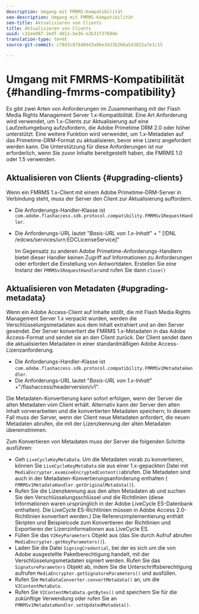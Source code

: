 ```yaml
---
description: Umgang mit FMRMS-Kompatibilität
seo-description: Umgang mit FMRMS-Kompatibilität
seo-title: Aktualisieren von Clients
title: Aktualisieren von Clients
uuid: c32ee087-2edf-4d11-be36-e2b31f3769de
translation-type: tm+mt
source-git-commit: c78d3c87848943a0be3433b2b6a543822a7e1c15

---
```



# Umgang mit FMRMS-Kompatibilität {#handling-fmrms-compatibility}

Es gibt zwei Arten von Anforderungen im Zusammenhang mit der Flash Media Rights Management Server 1.x-Kompatibilität. Eine Art Anforderung wird verwendet, um 1.x-Clients zur Aktualisierung auf eine Laufzeitumgebung aufzufordern, die Adobe Primetime DRM 2.0 oder höher unterstützt. Eine weitere Funktion wird verwendet, um 1.x-Metadaten auf das Primetime-DRM-Format zu aktualisieren, bevor eine Lizenz angefordert werden kann. Die Unterstützung für diese Anforderungen ist nur erforderlich, wenn Sie zuvor Inhalte bereitgestellt haben, die FMRMS 1.0 oder 1.5 verwenden.

## Aktualisieren von Clients {#upgrading-clients}

Wenn ein FMRMS 1.x-Client mit einem Adobe Primetime-DRM-Server in Verbindung steht, muss der Server den Client zur Aktualisierung auffordern.

* Die Anforderungs-Handler-Klasse ist `com.adobe.flashaccess.sdk.protocol.compatibility.FMRMSv1RequestHandler`.
* Die Anforderungs-URL lautet &quot;*Basis-URL von 1.x-Inhalt*&quot; + &quot; [!DNL /edcws/services/urn:EDCLicenseService]&quot;

   Im Gegensatz zu anderen Adobe Primetime-Anforderungs-Handlern bietet dieser Handler keinen Zugriff auf Informationen zu Anforderungen oder erfordert die Einstellung von Antwortdaten. Erstellen Sie eine Instanz der `FMRMSv1RequestHandler`und rufen Sie dann `close()`

## Aktualisieren von Metadaten {#upgrading-metadata}

Wenn ein Adobe Access-Client auf Inhalte stößt, die mit Flash Media Rights Management Server 1.x verpackt wurden, werden die Verschlüsselungsmetadaten aus dem Inhalt extrahiert und an den Server gesendet. Der Server konvertiert die FMRMS 1.x-Metadaten in das Adobe Access-Format und sendet sie an den Client zurück. Der Client sendet dann die aktualisierten Metadaten in einer standardmäßigen Adobe Access-Lizenzanforderung.

* Die Anforderungs-Handler-Klasse ist `com.adobe.flashaccess.sdk.protocol.compatibility.FMRMSv1MetadataHandler`.
* Die Anforderungs-URL lautet &quot;*Basis-URL von 1.x-Inhalt*&quot; +&quot;/flashaccess/headerversion/v1&quot;.

Die Metadaten-Konvertierung kann sofort erfolgen, wenn der Server die alten Metadaten vom Client erhält. Alternativ kann der Server den alten Inhalt vorverarbeiten und die konvertierten Metadaten speichern; In diesem Fall muss der Server, wenn der Client neue Metadaten anfordert, die neuen Metadaten abrufen, die mit der Lizenzkennung der alten Metadaten übereinstimmen.

Zum Konvertieren von Metadaten muss der Server die folgenden Schritte ausführen:

* Geh `LiveCycleKeyMetaData`. Um die Metadaten vorab zu konvertieren, können Sie `LiveCycleKeyMetaData` sie aus einer 1.x-gepackten Datei mit `MediaEncrypter.examineEncryptedContent()`abrufen. Die Metadaten sind auch in der Metadaten-Konvertierungsanforderung enthalten ( `FMRMSv1MetadataHandler.getOriginalMetadata()`).
* Rufen Sie die Lizenzkennung aus den alten Metadaten ab und suchen Sie den Verschlüsselungsschlüssel und die Richtlinien (diese Informationen waren ursprünglich in der Adobe LiveCycle ES-Datenbank enthalten). Die LiveCycle ES-Richtlinien müssen in Adobe Access 2.0-Richtlinien konvertiert werden.) Die Referenzimplementierung enthält Skripten und Beispielcode zum Konvertieren der Richtlinien und Exportieren der Lizenzinformationen aus LiveCycle ES.
* Füllen Sie das `V2KeyParameters` Objekt aus (das Sie durch Aufruf abrufen `MediaEncrypter.getKeyParameters()`).
* Laden Sie die Datei `SigningCredential`, bei der es sich um die von Adobe ausgestellte Paketberechtigung handelt, mit der Verschlüsselungsmetadaten signiert werden. Rufen Sie das `SignatureParameters` Objekt ab, indem Sie die Unterschriftsberechtigung aufrufen `MediaEncrypter.getSignatureParameters()` und ausfüllen.
* Rufen Sie `MetaDataConverter.convertMetadata()` an, um die `V2ContentMetaData`.
* Rufen Sie `V2ContentMetaData.getBytes()` und speichern Sie für die zukünftige Verwendung oder rufen Sie an `FMRMSv1MetadataHandler.setUpdatedMetadata()`.